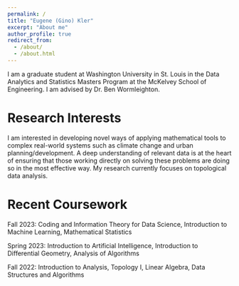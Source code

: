 ```yaml
---
permalink: /
title: "Eugene (Gino) Kler"
excerpt: "About me"
author_profile: true
redirect_from: 
  - /about/
  - /about.html
---
```


I am a graduate student at Washington University in St. Louis in the Data Analytics and Statistics Masters Program at the McKelvey School of Engineering. I am advised by Dr. Ben Wormleighton.

Research Interests
======
I am interested in developing novel ways of applying mathematical tools to complex real-world systems such as climate change and urban planning/development. A deep understanding of relevant data is at the heart of ensuring that those working directly on solving these problems are doing so in the most effective way. My research currently focuses on topological data analysis.

Recent Coursework
======
Fall 2023: Coding and Information Theory for Data Science, Introduction to Machine Learning, Mathematical Statistics

Spring 2023: Introduction to Artificial Intelligence, Introduction to Differential Geometry, Analysis of Algorithms 

Fall 2022: Introduction to Analysis, Topology I, Linear Algebra, Data Structures and Algorithms
